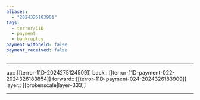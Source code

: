```yaml
---
aliases:
  - "2024326183901"
tags:
  - terror/11D
  - payment
  - bankruptcy
payment_withheld: false
payment_received: false
---
```




***

up:: [[terror-11D-2024275124509]]
back:: [[terror-11D-payment-022-2024326183854]]
forward:: [[terror-11D-payment-024-2024326183909]]
layer:: [[brokenscale|layer-333]]

***
